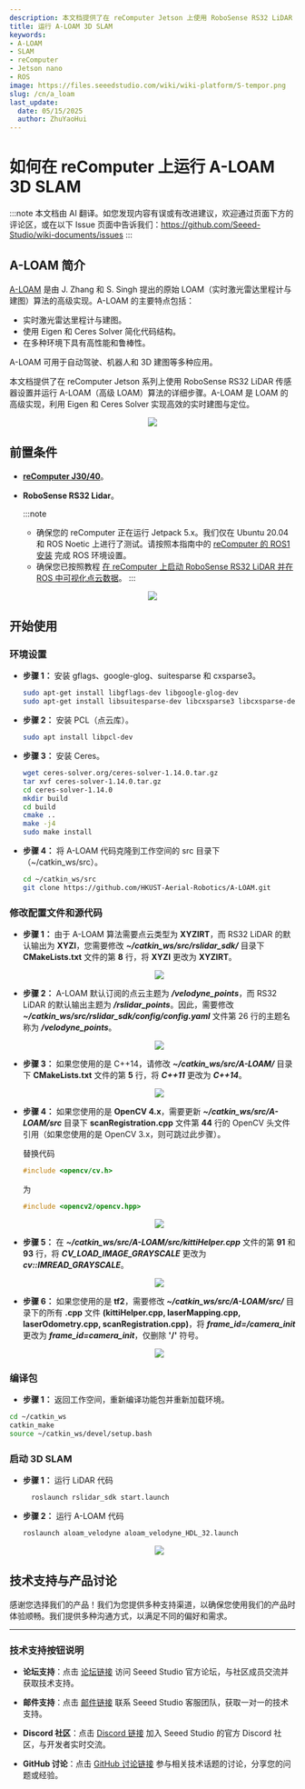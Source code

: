 ```yaml
---
description: 本文档提供了在 reComputer Jetson 上使用 RoboSense RS32 LiDAR 传感器设置并运行 A-LOAM 算法的详细步骤。
title: 运行 A-LOAM 3D SLAM
keywords:
- A-LOAM
- SLAM
- reComputer
- Jetson nano
- ROS
image: https://files.seeedstudio.com/wiki/wiki-platform/S-tempor.png
slug: /cn/a_loam
last_update:
  date: 05/15/2025
  author: ZhuYaoHui
---
```


# 如何在 reComputer 上运行 A-LOAM 3D SLAM

:::note
本文档由 AI 翻译。如您发现内容有误或有改进建议，欢迎通过页面下方的评论区，或在以下 Issue 页面中告诉我们：https://github.com/Seeed-Studio/wiki-documents/issues
:::

## A-LOAM 简介

[A-LOAM](https://github.com/HKUST-Aerial-Robotics/A-LOAM/tree/devel) 是由 J. Zhang 和 S. Singh 提出的原始 LOAM（实时激光雷达里程计与建图）算法的高级实现。A-LOAM 的主要特点包括：
- 实时激光雷达里程计与建图。
- 使用 Eigen 和 Ceres Solver 简化代码结构。
- 在多种环境下具有高性能和鲁棒性。

A-LOAM 可用于自动驾驶、机器人和 3D 建图等多种应用。

本文档提供了在 reComputer Jetson 系列上使用 RoboSense RS32 LiDAR 传感器设置并运行 A-LOAM（高级 LOAM）算法的详细步骤。A-LOAM 是 LOAM 的高级实现，利用 Eigen 和 Ceres Solver 实现高效的实时建图与定位。
  <div align="center">
      <img width={800} 
      src="https://files.seeedstudio.com/wiki/robotics/software/aloam/fig0.gif" />
  </div>

## 前置条件
- __[reComputer J30/40](https://www.seeedstudio.com/reComputer-J4012-p-5586.html)__。

- __RoboSense RS32 Lidar__。

  :::note
    - 确保您的 reComputer 正在运行 Jetpack 5.x。我们仅在 Ubuntu 20.04 和 ROS Noetic 上进行了测试。请按照本指南中的 [reComputer 的 ROS1 安装](/installing_ros1) 完成 ROS 环境设置。
    - 确保您已按照教程 [在 reComputer 上启动 RoboSense RS32 LiDAR 并在 ROS 中可视化点云数据](/robosense_lidar)。
  :::

<div align="center">
    <img width={700} 
     src="https://files.seeedstudio.com/wiki/reComputer-Jetson/A608/recomputerj4012.jpg" />
</div>

## 开始使用

### 环境设置
 - **步骤 1：** 安装 gflags、google-glog、suitesparse 和 cxsparse3。
    ```bash
    sudo apt-get install libgflags-dev libgoogle-glog-dev
    sudo apt-get install libsuitesparse-dev libcxsparse3 libcxsparse-dev
    ```
- **步骤 2：** 安装 PCL（点云库）。
  ```bash
  sudo apt install libpcl-dev
  ```
- **步骤 3：** 安装 Ceres。
  ```bash
  wget ceres-solver.org/ceres-solver-1.14.0.tar.gz
  tar xvf ceres-solver-1.14.0.tar.gz
  cd ceres-solver-1.14.0
  mkdir build
  cd build
  cmake ..
  make -j4 
  sudo make install
  ```
- **步骤 4：** 将 A-LOAM 代码克隆到工作空间的 src 目录下（~/catkin_ws/src）。
  ```bash
  cd ~/catkin_ws/src
  git clone https://github.com/HKUST-Aerial-Robotics/A-LOAM.git
  ```
### 修改配置文件和源代码

- **步骤 1：** 由于 A-LOAM 算法需要点云类型为 **XYZIRT**，而 RS32 LiDAR 的默认输出为 **XYZI**，您需要修改 **_~/catkin_ws/src/rslidar_sdk/_** 目录下 **CMakeLists.txt** 文件的第 **8** 行，将 **XYZI** 更改为 **XYZIRT**。
  <div align="center">
      <img width={400} 
      src="https://files.seeedstudio.com/wiki/robotics/software/aloam/fig1.png" />
  </div>

- **步骤 2：** A-LOAM 默认订阅的点云主题为 **_/velodyne_points_**，而 RS32 LiDAR 的默认输出主题为 **_/rslidar_points_**。因此，需要修改 **_~/catkin_ws/src/rslidar_sdk/config/config.yaml_** 文件第 26 行的主题名称为 **_/velodyne_points_**。
  <div align="center">
      <img width={400} 
      src="https://files.seeedstudio.com/wiki/robotics/software/aloam/fig2.png" />
  </div>

- **步骤 3：** 如果您使用的是 C++14，请修改 **_~/catkin_ws/src/A-LOAM/_** 目录下 **CMakeLists.txt** 文件的第 **5** 行，将 **_C++11_** 更改为 **_C++14_**。
  <div align="center">
      <img width={400} 
      src="https://files.seeedstudio.com/wiki/robotics/software/aloam/fig3.png" />
  </div>

- **步骤 4：** 如果您使用的是 **OpenCV 4.x**，需要更新 **_~/catkin_ws/src/A-LOAM/src_** 目录下 **scanRegistration.cpp** 文件第 **44** 行的 OpenCV 头文件引用（如果您使用的是 OpenCV 3.x，则可跳过此步骤）。

  替换代码
  ```c++
  #include <opencv/cv.h>
  ```
  
  为
  ```c++
  #include <opencv2/opencv.hpp>
  ```

  <div align="center">
      <img width={400} 
      src="https://files.seeedstudio.com/wiki/robotics/software/aloam/fig4.png" />
  </div>

- **步骤 5：** 在 **_~/catkin_ws/src/A-LOAM/src/kittiHelper.cpp_** 文件的第 **91** 和 **93** 行，将 **_CV_LOAD_IMAGE_GRAYSCALE_** 更改为 **_cv::IMREAD_GRAYSCALE_**。
  <div align="center">
      <img width={400} 
      src="https://files.seeedstudio.com/wiki/robotics/software/aloam/fig5.png" />
  </div>

- **步骤 6：** 如果您使用的是 **tf2**，需要修改 **_~/catkin_ws/src/A-LOAM/src/_** 目录下的所有 **.cpp** 文件 **(kittiHelper.cpp, laserMapping.cpp, laserOdometry.cpp, scanRegistration.cpp)**，将 **_frame_id=/camera_init_** 更改为 **_frame_id=camera_init_**，仅删除 **'/'** 符号。
  <div align="center">
      <img width={400} 
      src="https://files.seeedstudio.com/wiki/robotics/software/aloam/fig6.png" />
  </div>

### 编译包

-  **步骤 1：** 返回工作空间，重新编译功能包并重新加载环境。
  ```bash
  cd ~/catkin_ws
  catkin_make
  source ~/catkin_ws/devel/setup.bash
  ```

### 启动 3D SLAM
- **步骤 1：** 运行 LiDAR 代码
  ```bash
    roslaunch rslidar_sdk start.launch
  ```
- **步骤 2：** 运行 A-LOAM 代码
  ```bash
  roslaunch aloam_velodyne aloam_velodyne_HDL_32.launch
  ```
  <div align="center">
      <img width={800} 
      src="https://files.seeedstudio.com/wiki/robotics/software/aloam/fig7.png" />
  </div>


## 技术支持与产品讨论

感谢您选择我们的产品！我们为您提供多种支持渠道，以确保您使用我们的产品时体验顺畅。我们提供多种沟通方式，以满足不同的偏好和需求。

<div class="button_tech_support_container">
<a href="https://forum.seeedstudio.com/" class="button_forum"></a> 
<a href="https://www.seeedstudio.com/contacts" class="button_email"></a>
</div>

<div class="button_tech_support_container">
<a href="https://discord.gg/eWkprNDMU7" class="button_discord"></a> 
<a href="https://github.com/Seeed-Studio/wiki-documents/discussions/69" class="button_discussion"></a>
</div>

---

### 技术支持按钮说明

- **论坛支持**：点击 [论坛链接](https://forum.seeedstudio.com/) 访问 Seeed Studio 官方论坛，与社区成员交流并获取技术支持。
- **邮件支持**：点击 [邮件链接](https://www.seeedstudio.com/contacts) 联系 Seeed Studio 客服团队，获取一对一的技术支持。

- **Discord 社区**：点击 [Discord 链接](https://discord.gg/eWkprNDMU7) 加入 Seeed Studio 的官方 Discord 社区，与开发者实时交流。
- **GitHub 讨论**：点击 [GitHub 讨论链接](https://github.com/Seeed-Studio/wiki-documents/discussions/69) 参与相关技术话题的讨论，分享您的问题或经验。